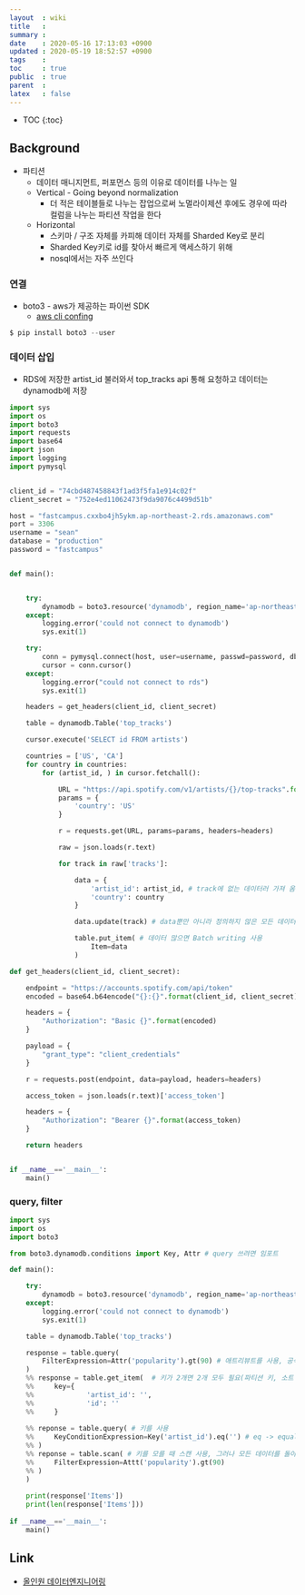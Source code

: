 ```yaml
---
layout  : wiki
title   : 
summary : 
date    : 2020-05-16 17:13:03 +0900
updated : 2020-05-19 18:52:57 +0900
tags    : 
toc     : true
public  : true
parent  : 
latex   : false
---
```

* TOC
{:toc}

## Background 

- 파티션
    - 데이터 매니지먼트, 퍼포먼스 등의 이유로 데이터를 나누는 일
    - Vertical - Going beyond normalization
        - 더 적은 테이블들로 나누는 잡업으로써 노멀라이제션 후에도 경우에 따라 컬럼을 나누는 파티션 작업을 한다
    - Horizontal
        - 스키마 / 구조 자체를 카피해 데이터 자체를 Sharded Key로 분리
        - Sharded Key키로 id를 찾아서 빠르게 액세스하기 위해
        - nosql에서는 자주 쓰인다


### 연결 

- boto3 - aws가 제공하는 파이썬 SDK
    - [aws cli confing](https://yongjunleeme.github.io/wiki/spotify-rds/#aws-cli)

```python
$ pip install boto3 --user
```

### 데이터 삽입

- RDS에 저장한 artist_id 불러와서 top_tracks api 통해 요청하고 데이터는 dynamodb에 저장

```python
import sys
import os
import boto3
import requests
import base64
import json
import logging
import pymysql


client_id = "74cbd487458843f1ad3f5fa1e914c02f"
client_secret = "752e4ed11062473f9da9076c4499d51b"

host = "fastcampus.cxxbo4jh5ykm.ap-northeast-2.rds.amazonaws.com"
port = 3306
username = "sean"
database = "production"
password = "fastcampus"


def main():


    try:
        dynamodb = boto3.resource('dynamodb', region_name='ap-northeast-2', endpoint_url='http://dynamodb.ap-northeast-2.amazonaws.com')
    except:
        logging.error('could not connect to dynamodb')
        sys.exit(1)

    try:
        conn = pymysql.connect(host, user=username, passwd=password, db=database, port=port, use_unicode=True, charset='utf8')
        cursor = conn.cursor()
    except:
        logging.error("could not connect to rds")
        sys.exit(1)

    headers = get_headers(client_id, client_secret)

    table = dynamodb.Table('top_tracks')

    cursor.execute('SELECT id FROM artists')

    countries = ['US', 'CA']
    for country in countries:
        for (artist_id, ) in cursor.fetchall():

            URL = "https://api.spotify.com/v1/artists/{}/top-tracks".format(artist_id)
            params = {
                'country': 'US'
            }

            r = requests.get(URL, params=params, headers=headers)

            raw = json.loads(r.text)

            for track in raw['tracks']:

                data = {
                    'artist_id': artist_id, # track에 없는 데이터러 가져 옴
                    'country': country
                }

                data.update(track) # data뿐만 아니라 정의하지 않은 모든 데이터들도 업데이트

                table.put_item( # 데이터 많으면 Batch writing 사용
                    Item=data
                )

def get_headers(client_id, client_secret):

    endpoint = "https://accounts.spotify.com/api/token"
    encoded = base64.b64encode("{}:{}".format(client_id, client_secret).encode('utf-8')).decode('ascii')

    headers = {
        "Authorization": "Basic {}".format(encoded)
    }

    payload = {
        "grant_type": "client_credentials"
    }

    r = requests.post(endpoint, data=payload, headers=headers)

    access_token = json.loads(r.text)['access_token']

    headers = {
        "Authorization": "Bearer {}".format(access_token)
    }

    return headers


if __name__=='__main__':
    main()
```

### query, filter

```python
import sys
import os
import boto3

from boto3.dynamodb.conditions import Key, Attr # query 쓰려면 임포트

def main():

    try:
        dynamodb = boto3.resource('dynamodb', region_name='ap-northeast-2', endpoint_url='http://dynamodb.ap-northeast-2.amazonaws.com')
    except:
        logging.error('could not connect to dynamodb')
        sys.exit(1)

    table = dynamodb.Table('top_tracks')

    response = table.query(
        FilterExpression=Attr('popularity').gt(90) # 애트리뷰트를 사용, 공식문서 참조, gt -> greater than
    )
    %% response = table.get_item(  # 키가 2개면 2개 모두 필요(파티션 키, 소트 키)
    %%     key={
    %%             'artist_id': '',
    %%             'id': ''
    %%     }
    
    %% reponse = table.query( # 키를 사용
    %%     KeyConditionExpression=Key('artist_id').eq('') # eq -> equal
    %% )
    %% reponse = table.scan( # 키를 모를 때 스캔 사용, 그러나 모든 데이터를 돌아야 하므로 큰 규모에서는 지양해야
    %%     FilterExpression=Attt('popularity').gt(90)
    %% )
    )
    
    print(response['Items'])
    print(len(response['Items']))
    
if __name__=='__main__':
    main()

```

## Link

- [올인원 데이터엔지니어링](https://www.fastcampus.co.kr/data_online_engineering)
